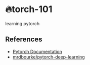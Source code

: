 # 🔥torch-101

learning pytorch

## References

- [Pytorch Documentation](https://pytorch.org/resources/)
- [mrdbourke/pytorch-deep-learning](https://github.com/mrdbourke/pytorch-deep-learning)